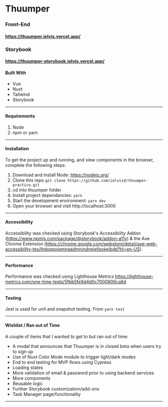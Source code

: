 # Thuumper

### Front-End

#### https://thuumper.ielvis.vercel.app/

### Storybook

#### https://thuumper-storybook.ielvis.vercel.app/

#### Built With

- Vue
- Nuxt
- Tailwind
- Storybook

---

#### Requirements

1. Node
2. npm or yarn

---

#### Installation

To get the project up and running, and view components in the browser, complete the following steps:

1. Download and install Node: https://nodejs.org/
2. Clone this repo `git clone https://github.com/ielvisd/thuumper-practice.git`
3. cd into thuumper folder
4. Install project dependancies: `yarn`
5. Start the development environment: `yarn dev`
6. Open your browser and visit http://localhost:3000

---

#### Accessibility

Accessibility was checked using Storybook's Accessibility Addon (https://www.npmjs.com/package/@storybook/addon-a11y) & the Axe Chrome Extension (https://chrome.google.com/webstore/detail/axe-web-accessibility-tes/lhdoppojpmngadmnindnejefpokejbdd?hl=en-US).

---

#### Performance

Performance was checked using Lighthouse Metrics
https://lighthouse-metrics.com/one-time-tests/5fbb5fe9d4d0c7000806ca6d

---

#### Testing

Jest is used for unit and snapshot testing. From `yarn test`

---

#### Wishlist / Ran out of Time

A couple of items that I wanted to get to but ran out of time:

- A modal that announces that Thuumper is in closed beta when users try to sign up
- Use of Nuxt Color Mode module to trigger light/dark modes
- End to end testing for MVP flows using Cypress
- Loading states
- More validation of email & password prior to using backend services
- More components
- Reusable logic
- Further Storybook customization/add-ons
- Task Manager page/functionality

---
